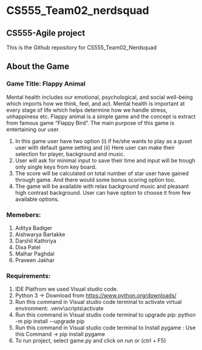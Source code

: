 # CS555_Team02_nerdsquad
## CS555-Agile project 
This is the Github repository for CS555_Team02_Nerdsquad

## About the Game
### Game Title: Flappy Animal
Mental health includes our emotional, psychological, and social well-being which imports how we think, feel, and act. Mental health is important at every stage of life which helps determine how we handle stress, unhappiness etc.
Flappy animal is a simple game and the concept is extract from famous game “Flappy Bird”. The main purpose of this game is entertaining our user. 
1.	In this game user have two option (i) if he/she wants to play as a guset user with default game setting and (ii) Here user can make their selection for player, background and music.
2.	User will ask for minimal input to save their time and input will be trough only single keys from key board.
3.	The score will be calculated on total number of star user have gained through game. And there would some bonus scoring option too.
5.	The game will be available with relax background music and pleasant high contrast background. User can have option to choose it from few available options.


### Memebers:
1. Aditya Badiger
2. Aishwarya Bartakke
3. Darshil Kathiriya
4. Dixa Patel
5. Malhar Paghdal
6. Praveen Jakhar

### Requirements:
1. IDE Platfrom we used Visual studio code.
2. Python 3 -> Download from https://www.python.org/downloads/
3. Run this command in Visual studio code terminal to activate virtual environment: .venv\scripts\activate 
4. Run this command in Visual studio code terminal to upgrade pip: python -m pip install --upgrade pip
5. Run this command in Visual studio code terminal to Install pygame : Use this Command ->  pip install pygame
6. To run project, select game.py and click on run or (ctrl + F5)
